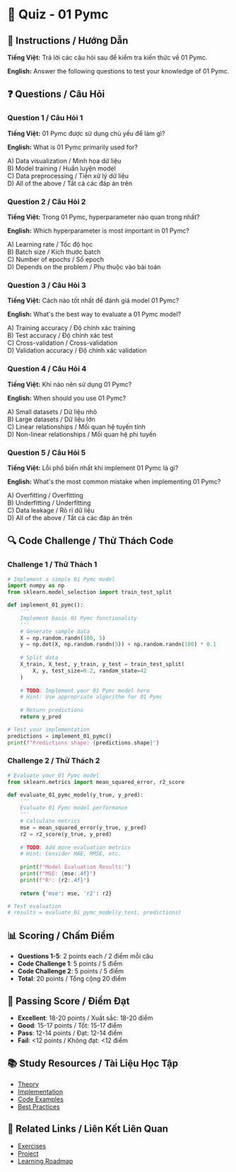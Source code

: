 # 🧠 Quiz - 01 Pymc

## 📝 Instructions / Hướng Dẫn

**Tiếng Việt:** Trả lời các câu hỏi sau để kiểm tra kiến thức về 01 Pymc.

**English:** Answer the following questions to test your knowledge of 01 Pymc.

## ❓ Questions / Câu Hỏi

### Question 1 / Câu Hỏi 1
**Tiếng Việt:** 01 Pymc được sử dụng chủ yếu để làm gì?

**English:** What is 01 Pymc primarily used for?

A) Data visualization / Minh họa dữ liệu  
B) Model training / Huấn luyện model  
C) Data preprocessing / Tiền xử lý dữ liệu  
D) All of the above / Tất cả các đáp án trên

### Question 2 / Câu Hỏi 2
**Tiếng Việt:** Trong 01 Pymc, hyperparameter nào quan trọng nhất?

**English:** Which hyperparameter is most important in 01 Pymc?

A) Learning rate / Tốc độ học  
B) Batch size / Kích thước batch  
C) Number of epochs / Số epoch  
D) Depends on the problem / Phụ thuộc vào bài toán

### Question 3 / Câu Hỏi 3
**Tiếng Việt:** Cách nào tốt nhất để đánh giá model 01 Pymc?

**English:** What's the best way to evaluate a 01 Pymc model?

A) Training accuracy / Độ chính xác training  
B) Test accuracy / Độ chính xác test  
C) Cross-validation / Cross-validation  
D) Validation accuracy / Độ chính xác validation

### Question 4 / Câu Hỏi 4
**Tiếng Việt:** Khi nào nên sử dụng 01 Pymc?

**English:** When should you use 01 Pymc?

A) Small datasets / Dữ liệu nhỏ  
B) Large datasets / Dữ liệu lớn  
C) Linear relationships / Mối quan hệ tuyến tính  
D) Non-linear relationships / Mối quan hệ phi tuyến

### Question 5 / Câu Hỏi 5
**Tiếng Việt:** Lỗi phổ biến nhất khi implement 01 Pymc là gì?

**English:** What's the most common mistake when implementing 01 Pymc?

A) Overfitting / Overfitting  
B) Underfitting / Underfitting  
C) Data leakage / Rò rỉ dữ liệu  
D) All of the above / Tất cả các đáp án trên

## 🔍 Code Challenge / Thử Thách Code

### Challenge 1 / Thử Thách 1
```python
# Implement a simple 01 Pymc model
import numpy as np
from sklearn.model_selection import train_test_split

def implement_01_pymc():
    '''
    Implement basic 01 Pymc functionality
    '''
    # Generate sample data
    X = np.random.randn(100, 5)
    y = np.dot(X, np.random.randn(5)) + np.random.randn(100) * 0.1
    
    # Split data
    X_train, X_test, y_train, y_test = train_test_split(
        X, y, test_size=0.2, random_state=42
    )
    
    # TODO: Implement your 01 Pymc model here
    # Hint: Use appropriate algorithm for 01 Pymc
    
    # Return predictions
    return y_pred

# Test your implementation
predictions = implement_01_pymc()
print(f"Predictions shape: {predictions.shape}")
```

### Challenge 2 / Thử Thách 2
```python
# Evaluate your 01 Pymc model
from sklearn.metrics import mean_squared_error, r2_score

def evaluate_01_pymc_model(y_true, y_pred):
    '''
    Evaluate 01 Pymc model performance
    '''
    # Calculate metrics
    mse = mean_squared_error(y_true, y_pred)
    r2 = r2_score(y_true, y_pred)
    
    # TODO: Add more evaluation metrics
    # Hint: Consider MAE, RMSE, etc.
    
    print(f"Model Evaluation Results:")
    print(f"MSE: {mse:.4f}")
    print(f"R²: {r2:.4f}")
    
    return {'mse': mse, 'r2': r2}

# Test evaluation
# results = evaluate_01_pymc_model(y_test, predictions)
```

## 📊 Scoring / Chấm Điểm

- **Questions 1-5**: 2 points each / 2 điểm mỗi câu
- **Code Challenge 1**: 5 points / 5 điểm
- **Code Challenge 2**: 5 points / 5 điểm
- **Total**: 20 points / Tổng cộng 20 điểm

## 🎯 Passing Score / Điểm Đạt

- **Excellent**: 18-20 points / Xuất sắc: 18-20 điểm
- **Good**: 15-17 points / Tốt: 15-17 điểm  
- **Pass**: 12-14 points / Đạt: 12-14 điểm
- **Fail**: <12 points / Không đạt: <12 điểm

## 📚 Study Resources / Tài Liệu Học Tập

- [Theory](./THEORY_01_pymc.md)
- [Implementation](./IMPLEMENTATION_01_pymc.md)
- [Code Examples](./CODE_EXAMPLES_01_pymc.md)
- [Best Practices](./BEST_PRACTICES_01_pymc.md)

## 🔗 Related Links / Liên Kết Liên Quan

- [Exercises](./EXERCISES_01_pymc.md)
- [Project](./PROJECT_01_pymc.md)
- [Learning Roadmap](./LEARNING_ROADMAP_01_pymc.md)
